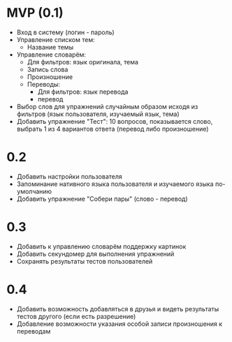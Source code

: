 # MVP (0.1)
* Вход в систему (логин - пароль)
* Управление списком тем:
  * Название темы
* Управление словарём:
  * Для фильтров: язык оригинала, тема
  * Запись слова
  * Произношение
  * Переводы:
    * Для фильтров: язык перевода
    * перевод
* Выбор слов для упражнений случайным образом исходя из фильтров (язык пользователя, изучаемый язык, тема)
* Добавить упражнение "Тест": 10 вопросов, показывается слово, выбрать 1 из 4 вариантов ответа (перевод либо произношение)

# 0.2
* Добавить настройки пользователя
* Запоминание нативного языка пользователя и изучаемого языка по-умолчанию
* Добавить упражнение "Собери пары" (слово - перевод)

# 0.3
* Добавить к управлению словарём поддержку картинок
* Добавить секундомер для выполнения упражнений
* Сохранять результаты тестов пользователей

# 0.4
* Добавить возможность добавляться в друзья и видеть результаты тестов другого (если есть разрешение)
* Добавление возможности указания особой записи произношения к переводам
